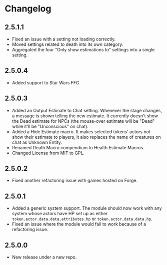 # Changelog
## 2.5.1.1
- Fixed an issue with a setting not loading correctly.
- Moved settings related to death into its own category.
- Aggregated the four "Only show estimations to" settings into a single setting.

## 2.5.0.4
- Added support to Star Wars FFG.

## 2.5.0.3
- Added an Output Estimate to Chat setting. Whenever the stage changes, a message is shown telling the new estimate. It currently doesn't show the Dead estimate for NPCs (the mouse-over estimate will be "Dead" while it'll be "Unconscious" on chat).
- Added a Hide Estimate macro. It makes selected tokens' actors not show their estimate to players, it also replaces the name of creatures on chat as Unknown Entity.
- Renamed Death Macro compendium to Health Estimate Macros.
- Changed License from MIT to GPL.

## 2.5.0.2
- Fixed another refactoring issue with games hosted on Forge.

## 2.5.0.1
- Added a generic system support. The module should now work with any system whose actors have HP set up as either `token.actor.data.data.attributes.hp` or `token.actor.data.data.hp`.
- Fixed an issue where the module would fail to work because of a refactoring issue.

## 2.5.0.0
- New release under a new repo.
